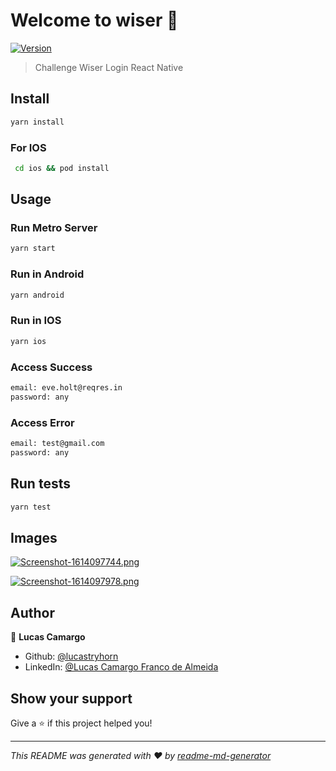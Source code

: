# Welcome to wiser 👋

[![Version](https://img.shields.io/npm/v/wiser.svg)](https://www.npmjs.com/package/wiser)

> Challenge Wiser Login React Native

## Install

```sh
yarn install
```

### For IOS

```sh
 cd ios && pod install
```

## Usage

### Run Metro Server

```sh
yarn start
```

### Run in Android

```sh
yarn android
```

### Run in IOS

```sh
yarn ios
```

### Access Success

```sh
email: eve.holt@reqres.in
password: any
```

### Access Error

```sh
email: test@gmail.com
password: any
```

## Run tests

```sh
yarn test
```

## Images

[![Screenshot-1614097744.png](https://i.postimg.cc/FHSkydKD/Screenshot-1614097744.png)](https://postimg.cc/YvpSkSYW)

[![Screenshot-1614097978.png](https://i.postimg.cc/pdqWzRKs/Screenshot-1614097978.png)](https://postimg.cc/t1nGH0S6)

## Author

👤 **Lucas Camargo**

- Github: [@lucastryhorn](https://github.com/lucastryhorn)
- LinkedIn: [@Lucas Camargo Franco de Almeida](https://linkedin.com/in/lucas-camargo-franco-de-almeida-57229616a)

## Show your support

Give a ⭐️ if this project helped you!

---

_This README was generated with ❤️ by [readme-md-generator](https://github.com/kefranabg/readme-md-generator)_
